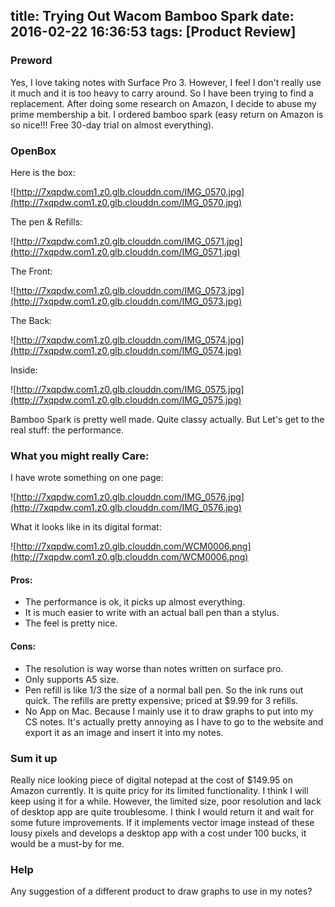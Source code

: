 title: Trying Out Wacom Bamboo Spark
date: 2016-02-22 16:36:53
tags: [Product Review]
---
### Preword

Yes, I love taking notes with Surface Pro 3. However, I feel I don't really use it much and it is too heavy to carry around. So I have been trying to find a replacement. After doing some research on Amazon, I decide to abuse my prime membership a bit. I ordered bamboo spark (easy return on Amazon is so nice!!! Free 30-day trial on almost everything).

<!--more-->
### OpenBox

Here is the box:

![http://7xqpdw.com1.z0.glb.clouddn.com/IMG_0570.jpg](http://7xqpdw.com1.z0.glb.clouddn.com/IMG_0570.jpg)

The pen & Refills:

![http://7xqpdw.com1.z0.glb.clouddn.com/IMG_0571.jpg](http://7xqpdw.com1.z0.glb.clouddn.com/IMG_0571.jpg)

The Front:

![http://7xqpdw.com1.z0.glb.clouddn.com/IMG_0573.jpg](http://7xqpdw.com1.z0.glb.clouddn.com/IMG_0573.jpg)

The Back:

![http://7xqpdw.com1.z0.glb.clouddn.com/IMG_0574.jpg](http://7xqpdw.com1.z0.glb.clouddn.com/IMG_0574.jpg)

Inside: 

![http://7xqpdw.com1.z0.glb.clouddn.com/IMG_0575.jpg](http://7xqpdw.com1.z0.glb.clouddn.com/IMG_0575.jpg)

Bamboo Spark is pretty well made. Quite classy actually. But Let's get to the real stuff: the performance.

### What you might really Care:

I have wrote something on one page:

![http://7xqpdw.com1.z0.glb.clouddn.com/IMG_0576.jpg](http://7xqpdw.com1.z0.glb.clouddn.com/IMG_0576.jpg)

What it looks like in its digital format:

![http://7xqpdw.com1.z0.glb.clouddn.com/WCM0006.png](http://7xqpdw.com1.z0.glb.clouddn.com/WCM0006.png)

#### Pros:

* The performance is ok, it picks up almost everything.
* It is much easier to write with an actual ball pen than a stylus.
* The feel is pretty nice.

#### Cons:

* The resolution is way worse than notes written on surface pro.
* Only supports A5 size.
* Pen refill is like 1/3 the size of a normal ball pen. So the ink runs out quick. The refills are pretty expensive; priced at $9.99 for 3 refills. 
* No App on Mac. Because I mainly use it to draw graphs to put into my CS notes. It's actually pretty annoying as I have to go to the website and export it as an image and insert it into my notes.

### Sum it up

Really nice looking piece of digital notepad at the cost of $149.95 on Amazon currently. It is quite pricy for its limited functionality. I think I will keep using it for a while. However, the limited size, poor resolution and lack of desktop app are quite troublesome. I think I would return it and wait for some future improvements. If it implements vector image instead of these lousy pixels and develops a desktop app with a cost under 100 bucks, it would be a must-by for me.



### Help

Any suggestion of a different product to draw graphs to use in my notes?